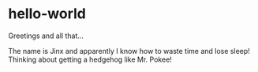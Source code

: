 # hello-world

Greetings and all that...

The name is Jinx and apparently I know how to waste time and lose sleep! 
Thinking about getting a hedgehog like Mr. Pokee!
